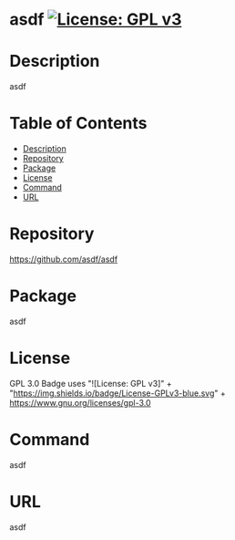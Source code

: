 
  # asdf [![License: GPL v3](https://img.shields.io/badge/License-GPLv3-blue.svg)](https://www.gnu.org/licenses/gpl-3.0)
  
  # Description
  asdf

  # Table of Contents 
  * [Description](#description)
  * [Repository](#repository)
  * [Package](#package)
  * [License](#license)
  * [Command](#command)
  * [URL](#url)
  
  # Repository
  https://github.com/asdf/asdf
  
  # Package 
  asdf
  
  # License
  GPL 3.0 Badge uses "![License: GPL v3]" + "https://img.shields.io/badge/License-GPLv3-blue.svg" + https://www.gnu.org/licenses/gpl-3.0

  # Command
  asdf

  # URL 
  asdf
